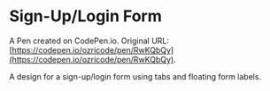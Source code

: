 # Sign-Up/Login Form

A Pen created on CodePen.io. Original URL: [https://codepen.io/ozricode/pen/RwKQbQy](https://codepen.io/ozricode/pen/RwKQbQy).

A design for a sign-up/login form using tabs and floating form labels.
